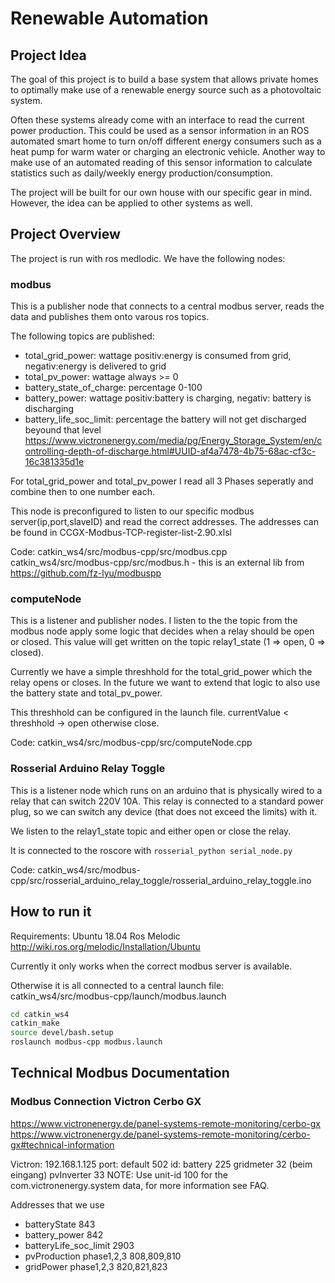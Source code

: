 # Renewable Automation


## Project Idea

The goal of this project is to build a base system that allows private homes to optimally make use of a renewable energy source such as a photovoltaic system.

Often these systems already come with an interface to read the current power production. This could
be used as a sensor information in an ROS automated smart home to turn on/off different energy
consumers such as a heat pump for warm water or charging an electronic vehicle.
Another way to make use of an automated reading of this sensor information to calculate statistics
such as daily/weekly energy production/consumption.

The project will be built for our own house with our specific gear in mind. However, the idea can be
applied to other systems as well.

## Project Overview

The project is run with ros medlodic. We have the following nodes:

### modbus

This is a publisher node that connects to a central modbus server, reads the data and publishes them onto varous ros topics.

The following topics are published:
* total_grid_power: wattage positiv:energy is consumed from grid, negativ:energy is delivered to grid
* total_pv_power: wattage always >= 0
* battery_state_of_charge: percentage 0-100
* battery_power: wattage positiv:battery is charging, negativ: battery is discharging 
* battery_life_soc_limit: percentage the battery will not get discharged beyound that level https://www.victronenergy.com/media/pg/Energy_Storage_System/en/controlling-depth-of-discharge.html#UUID-af4a7478-4b75-68ac-cf3c-16c381335d1e 

For total_grid_power and total_pv_power I read all 3 Phases seperatly and combine then to one number each.

This node is preconfigured to listen to our specific modbus server(ip,port,slaveID) and read the correct addresses. The addresses can be found in CCGX-Modbus-TCP-register-list-2.90.xlsl

Code: catkin_ws4/src/modbus-cpp/src/modbus.cpp
catkin_ws4/src/modbus-cpp/src/modbus.h - this is an external lib from https://github.com/fz-lyu/modbuspp

### computeNode

This is a listener and publisher nodes. I listen to the the topic from the modbus node apply some logic that decides when a relay should be open or closed. This value will get written on the topic relay1_state (1 => open, 0 => closed).

Currently we have a simple threshhold for the total_grid_power which the relay opens or closes. In the future we want to extend that logic to also use the battery state and total_pv_power.

This threshhold can be configured in the launch file. currentValue < threshhold -> open otherwise close.

Code: catkin_ws4/src/modbus-cpp/src/computeNode.cpp

### Rosserial Arduino Relay Toggle

This is a listener node which runs on an arduino that is physically wired to a relay that can switch 220V 10A. This relay is connected to a standard power plug, so we can switch any device (that does not exceed the limits) with it.

We listen to the relay1_state topic and either open or close the relay. 

It is connected to the roscore with `rosserial_python serial_node.py` 

Code: catkin_ws4/src/modbus-cpp/src/rosserial_arduino_relay_toggle/rosserial_arduino_relay_toggle.ino

## How to run it

Requirements: 
Ubuntu 18.04
Ros Melodic http://wiki.ros.org/melodic/Installation/Ubuntu

Currently it only works when the correct modbus server is available. 

Otherwise it is all connected to a central launch file:  catkin_ws4/src/modbus-cpp/launch/modbus.launch

``` bash
cd catkin_ws4
catkin_make
source devel/bash.setup
roslaunch modbus-cpp modbus.launch
```



## Technical Modbus Documentation

### Modbus Connection Victron Cerbo GX

https://www.victronenergy.de/panel-systems-remote-monitoring/cerbo-gx
https://www.victronenergy.de/panel-systems-remote-monitoring/cerbo-gx#technical-information

Victron:
192.168.1.125
port: default 502
id: battery 225
    gridmeter 32 (beim eingang)
    pvInverter 33
NOTE: Use unit-id 100 for the com.victronenergy.system data, for more information see FAQ.

Addresses that we use

* batteryState 843
* battery_power 842
* batteryLife_soc_limit 2903
* pvProduction phase1,2,3 808,809,810
* gridPower phase1,2,3 820,821,823